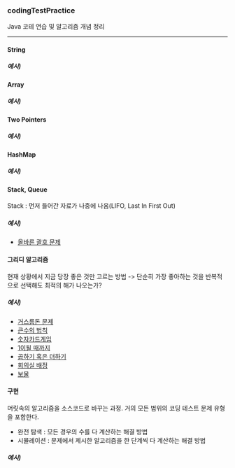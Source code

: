 ### codingTestPractice
Java 코테 연습 및 알고리즘 개념 정리

---

#### String

##### 예시)

#### Array

##### 예시)

#### Two Pointers

##### 예시)

#### HashMap

##### 예시)

#### Stack, Queue
Stack : 먼저 들어간 자료가 나중에 나옴(LIFO, Last In First Out)

##### 예시)
- [올바른 괄호 문제](https://github.com/jeein2222/codingTestPractice/blob/main/inflearn/Sol36.java)



#### 그리디 알고리즘
현재 상황에서 지금 당장 좋은 것만 고르는 방법 -> 단순히 가장 좋아하는 것을 반복적으로 선택해도 최적의 해가 나오는가?

##### 예시)
- [거스름돈 문제](https://github.com/jeein2222/codingTestPractice/blob/main/ndb/greedy_imple/Sol02.java)
- [큰수의 법칙](https://github.com/jeein2222/codingTestPractice/blob/main/ndb/greedy_imple/Sol01.java)
- [숫자카드게임](https://github.com/jeein2222/codingTestPractice/blob/main/ndb/greedy_imple/Sol03.java)
- [1이될 때까지](https://github.com/jeein2222/codingTestPractice/blob/main/ndb/greedy_imple/Sol04.java)
- [곱하기 혹은 더하기](https://github.com/jeein2222/codingTestPractice/blob/main/ndb/greedy_imple/Sol5.java)
- [회의실 배정](https://github.com/jeein2222/codingTestPractice/blob/main/ndb/greedy_imple/Bj01.java)
- [보물](https://github.com/jeein2222/codingTestPractice/blob/main/ndb/greedy_imple/Bj02.java)



#### 구현
머릿속의 알고리즘을 소스코드로 바꾸는 과정. 거의 모든 범위의 코딩 테스트 문제 유형을 포함한다.
- 완전 탐색 : 모든 경우의 수를 다 계산하는 해결 방법
- 시뮬레이션 : 문제에서 제시한 알고리즘을 한 단계씩 다 계산하는 해결 방법

##### 예시)
